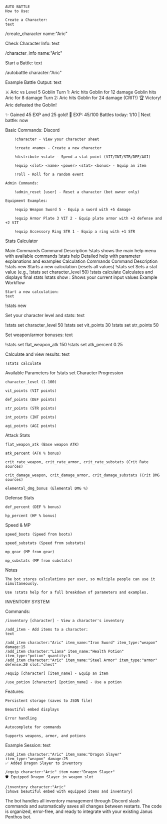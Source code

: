 
    AUTO BATTLE 
    How to Use:

    Create a Character:
    text

/create_character name:"Aric"

Check Character Info:
text

/character_info name:"Aric"

Start a Battle:
text

/autobattle character:"Aric"

Example Battle Output:
text

⚔️ Aric vs Level 5 Goblin
Turn 1: Aric hits Goblin for 12 damage
Goblin hits Aric for 8 damage
Turn 2: Aric hits Goblin for 24 damage (CRIT!)
🏆 Victory! Aric defeated the Goblin!

✨ Gained 45 EXP and 25 gold!
🔹 EXP: 45/100
Battles today: 1/10 | Next battle: now
    
    
    
    
    
    
    
    
    
    
    
    
    
    
    
   Basic Commands: Discord 

        !character - View your character sheet

        !create <name> - Create a new character

        !distribute <stat> - Spend a stat point (VIT/INT/STR/DEF/AGI)

        !equip <slot> <name> <power> <stat> <bonus> - Equip an item

        !roll - Roll for a random event

    Admin Commands:

        !admin_reset [user] - Reset a character (bot owner only)

    Equipment Examples:

        !equip Weapon Sword 5 - Equip a sword with +5 damage

        !equip Armor Plate 3 VIT 2 - Equip plate armor with +3 defense and +2 VIT

        !equip Accessory Ring STR 1 - Equip a ring with +1 STR


Stats Calculator 

Main Commands
Command	Description
!stats	shows the main help menu with available commands
!stats help	Detailed help with parameter explanations and examples
Calculation Commands
Command	Description
!stats new	Starts a new calculation (resets all values)
!stats set <parameter> <value>	Sets a stat value (e.g., !stats set character_level 50)
!stats calculate	Calculates and displays final stats
!stats show	: Shows your current input values
Example Workflow

    Start a new calculation:
    text

!stats new

Set your character level and stats:
text

!stats set character_level 50
!stats set vit_points 30
!stats set str_points 50

Set weapon/armor bonuses:
text

!stats set flat_weapon_atk 150
!stats set atk_percent 0.25

Calculate and view results:
text

    !stats calculate

Available Parameters for !stats set
Character Progression

    character_level (1-100)

    vit_points (VIT points)

    def_points (DEF points)

    str_points (STR points)

    int_points (INT points)

    agi_points (AGI points)

Attack Stats

    flat_weapon_atk (Base weapon ATK)

    atk_percent (ATK % bonus)

    crit_rate_weapon, crit_rate_armor, crit_rate_substats (Crit Rate sources)

    crit_damage_weapon, crit_damage_armor, crit_damage_substats (Crit DMG sources)

    elemental_dmg_bonus (Elemental DMG %)

Defense Stats

    def_percent (DEF % bonus)

    hp_percent (HP % bonus)

Speed & MP

    speed_boots (Speed from boots)

    speed_substats (Speed from substats)

    mp_gear (MP from gear)

    mp_substats (MP from substats)

Notes

    The bot stores calculations per user, so multiple people can use it simultaneously.

    Use !stats help for a full breakdown of parameters and examples.







INVENTORY SYSTEM 



Commands:

    /inventory [character] - View a character's inventory

    /add_item - Add items to a character:
    text

    /add_item character:"Aric" item_name:"Iron Sword" item_type:"weapon" damage:15
    /add_item character:"Liana" item_name:"Health Potion" item_type:"potion" quantity:3
    /add_item character:"Aric" item_name:"Steel Armor" item_type:"armor" defense:20 slot:"chest"

    /equip [character] [item_name] - Equip an item

    /use_potion [character] [potion_name] - Use a potion

Features:

    Persistent storage (saves to JSON file)

    Beautiful embed displays

    Error handling

    Autocomplete for commands

    Supports weapons, armor, and potions

Example Session:
text

    /add_item character:"Aric" item_name:"Dragon Slayer" item_type:"weapon" damage:25
    ✅ Added Dragon Slayer to inventory

    /equip character:"Aric" item_name:"Dragon Slayer"
    🛡️ Equipped Dragon Slayer in weapon slot

    /inventory character:"Aric"
    [Shows beautiful embed with equipped items and inventory]

The bot handles all inventory management through Discord slash commands and automatically saves all changes between restarts. The code is organized, error-free, and ready to integrate with your existing Janus Penthos bot.
